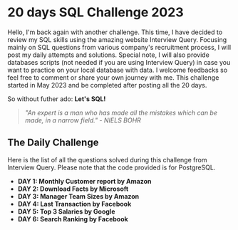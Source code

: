 # 20 days SQL Challenge 2023  

Hello, I'm back again with another challenge. This time, I have decided to review my SQL skills using the amazing website Interview Query. Focusing mainly on SQL questions from various company's recruitment process, I will post my daily attempts and solutions. Special note, I will also provide databases scripts (not needed if you are using Interview Query) in case you want to practice on your local database with data. I welcome feedbacks so feel free to comment or share your own journey with me. This challenge started in May 2023 and be completed after posting all the 20 days.  

So without futher ado: **Let's SQL!**  

 > *"An expert is a man who has made all the mistakes which can be made, in a narrow field." - NIELS BOHR*  
  
## The Daily Challenge
  
Here is the list of all the questions solved during this challenge from Interview Query. Please note that the code provided is for PostgreSQL. 

- **DAY 1: Monthly Customer report by Amazon**  
- **DAY 2: Download Facts by Microsoft**  
- **DAY 3: Manager Team Sizes by Amazon**  
- **DAY 4: Last Transaction by Facebook**  
- **DAY 5: Top 3 Salaries by Google**  
- **DAY 6: Search Ranking by Facebook**  
